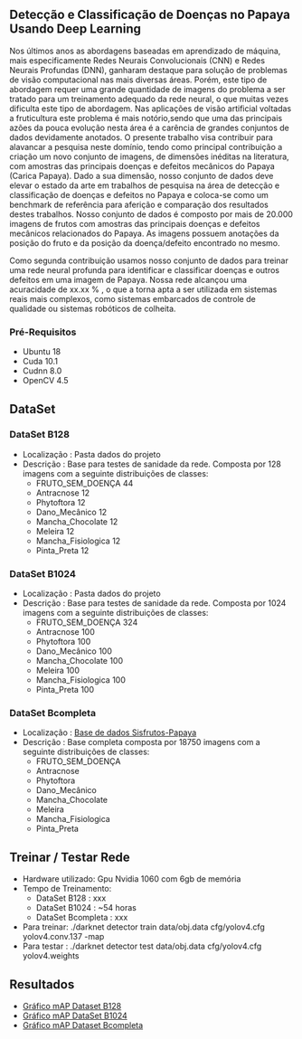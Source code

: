 ## Detecção e Classificação de Doenças no Papaya Usando Deep Learning
Nos últimos anos as abordagens baseadas em aprendizado de máquina, mais especificamente Redes Neurais Convolucionais (CNN) e Redes Neurais Profundas (DNN), ganharam destaque para solução de problemas de visão computacional nas mais diversas áreas. Porém, este tipo de abordagem requer uma grande quantidade de imagens do problema a ser tratado para um treinamento adequado da rede neural, o que muitas vezes dificulta este tipo de abordagem. Nas aplicações de visão artificial voltadas a fruticultura este problema é mais notório,sendo que uma das principais azões da pouca evolução nesta área é a carência de grandes conjuntos de dados devidamente anotados. O presente trabalho visa contribuir para alavancar a pesquisa neste domínio, tendo como principal contribuição a criação um novo conjunto de imagens, de dimensões inéditas na literatura, com amostras das principais doenças e defeitos mecânicos do Papaya (Carica Papaya).  Dado a sua dimensão, nosso conjunto de dados deve elevar o estado da arte em trabalhos de pesquisa na área de detecção e classificação de doenças e defeitos no Papaya e coloca-se como um benchmark de referência para aferição e comparação dos resultados destes trabalhos. Nosso conjunto de dados é composto por mais de 20.000 imagens de frutos com amostras das principais doenças e defeitos mecânicos relacionados do Papaya. As imagens possuem anotações da posição do fruto e da posição da doença/defeito encontrado no mesmo.

Como segunda contribuição usamos nosso conjunto de dados para treinar uma rede neural profunda para identificar e classificar doenças e outros defeitos em uma imagem de Papaya. Nossa rede alcançou uma acuracidade de xx.xx % , o que a torna apta a ser utilizada em sistemas reais mais complexos, como sistemas embarcados de controle de qualidade ou sistemas robóticos de colheita.

### Pré-Requisitos
- Ubuntu 18
- Cuda 10.1
- Cudnn 8.0
- OpenCV 4.5

## DataSet
### DataSet B128 
- Localização : Pasta dados do projeto
- Descrição   : Base para testes de sanidade da rede. Composta por 128 imagens com a seguinte distribuições de classes:
  * FRUTO_SEM_DOENÇA 	  44
  * Antracnose		        12  
  * Phytoftora		        12	
  * Dano_Mecânico		     12
  * Mancha_Chocolate	   12	
  * Meleira			          12
  * Mancha_Fisiologica  12
  * Pinta_Preta		       12

### DataSet B1024
- Localização : Pasta dados do projeto
- Descrição   : Base para testes de sanidade da rede. Composta por 1024 imagens com a seguinte distribuições de classes:
  * FRUTO_SEM_DOENÇA 	  324
  * Antracnose		        100
  * Phytoftora		        100	 
  * Dano_Mecânico		     100
  * Mancha_Chocolate	   100	
  * Meleira			          100
  * Mancha_Fisiologica  100
  * Pinta_Preta		       100
  
### DataSet Bcompleta
- Localização : [Base de dados Sisfrutos-Papaya](https://drive.google.com/drive/folders/10fuLRYK2NFqAo6TMYYjl8ulD7OdlVvZ5)
- Descrição   : Base completa composta por 18750 imagens com a seguinte distribuições de classes:
  * FRUTO_SEM_DOENÇA 	  
  * Antracnose		        
  * Phytoftora		        
  * Dano_Mecânico		     
  * Mancha_Chocolate	   
  * Meleira			          
  * Mancha_Fisiologica 
  * Pinta_Preta		       

## Treinar / Testar Rede
- Hardware utilizado: Gpu Nvidia 1060 com 6gb de memória
- Tempo de Treinamento: 
  * DataSet B128  : xxx
  * DataSet B1024 : ~54 horas
  * DataSet Bcompleta : xxx
- Para treinar: ./darknet detector train data/obj.data cfg/yolov4.cfg yolov4.conv.137 -map
- Para testar : ./darknet detector test data/obj.data cfg/yolov4.cfg  yolov4.weights

## Resultados
- [Gráfico mAP Dataset B128](results/chartb128.png)
- [Gráfico mAP DataSet B1024](results/chart.png)
- [Gráfico mAP Dataset Bcompleta](results/chartCompleta.png)
